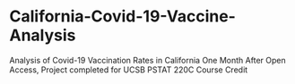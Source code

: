 # California-Covid-19-Vaccine-Analysis
Analysis of Covid-19 Vaccination Rates in California One Month After Open Access, Project completed for UCSB PSTAT 220C Course Credit
